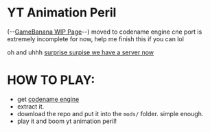 # YT Animation Peril
(--[GameBanana WIP Page](https://gamebanana.com/wips/71991)--)
moved to codename engine
cne port is extremely incomplete for now, help me finish this if you can lol

oh and uhhh [surprise surpise we have a server now](https://discord.gg/6EFtFdj8FZ)


# HOW TO PLAY:
- get [codename engine](https://github.com/FNF-CNE-Devs/CodenameEngine/actions)
- extract it.
- download the repo and put it into the ``mods/`` folder. simple enough.
- play it and boom yt animation peril!